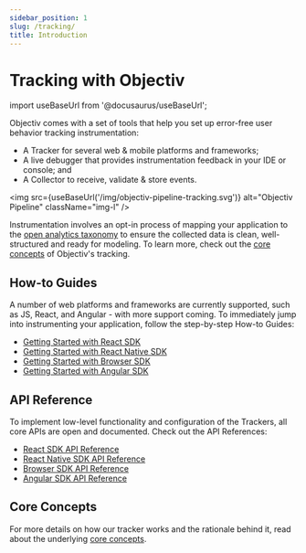 ```yaml
---
sidebar_position: 1
slug: /tracking/
title: Introduction
---
```

# Tracking with Objectiv
import useBaseUrl from '@docusaurus/useBaseUrl';

Objectiv comes with a set of tools that help you set up error-free user behavior tracking instrumentation:
* A Tracker for several web & mobile platforms and frameworks;
* A live debugger that provides instrumentation feedback in your IDE or console; and
* A Collector to receive, validate & store events.

<img src={useBaseUrl('/img/objectiv-pipeline-tracking.svg')} alt="Objectiv Pipeline" className="img-l" />

Instrumentation involves an opt-in process of mapping your application to the [open analytics taxonomy](/taxonomy/introduction.md) to ensure the collected data is clean, well-structured and ready for modeling. To learn more, check out the [core concepts](/tracking/core-concepts/overview.md) of Objectiv's tracking.

## How-to Guides
A number of web platforms and frameworks are currently supported, such as JS, React, and Angular - with more support coming. To immediately jump into instrumenting your application, follow the step-by-step How-to Guides:
- [Getting Started with React SDK](/tracking/react/how-to-guides/getting-started.md)
- [Getting Started with React Native SDK](/tracking/react-native/how-to-guides/getting-started.md)
- [Getting Started with Browser SDK](/tracking/browser/how-to-guides/getting-started.md)
- [Getting Started with Angular SDK](/tracking/angular/how-to-guides/getting-started.md)

## API Reference
To implement low-level functionality and configuration of the Trackers, all core APIs are open and documented. Check out the API References:
- [React SDK API Reference](/tracking/react/api-reference/overview.md)
- [React Native SDK API Reference](/tracking/react-native/api-reference/overview.md)
- [Browser SDK API Reference](/tracking/browser/api-reference/overview.md)
- [Angular SDK API Reference](/tracking/angular/api-reference/overview.md)

## Core Concepts
For more details on how our tracker works and the rationale behind it, read about the underlying [core concepts](/tracking/core-concepts/overview.md).
